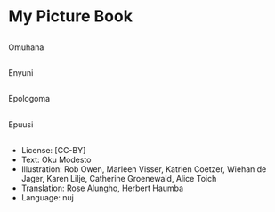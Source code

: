 # My Picture Book

##
Omuhana

##
Enyuni

##
Epologoma

##
Epuusi

##
* License: [CC-BY]
* Text: Oku Modesto
* Illustration: Rob Owen, Marleen Visser, Katrien Coetzer, Wiehan de Jager, Karen Lilje, Catherine Groenewald, Alice Toich
* Translation: Rose Alungho, Herbert Haumba
* Language: nuj
